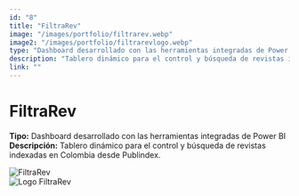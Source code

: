 ```yaml
---
id: "8"
title: "FiltraRev"
image: "/images/portfolio/filtrarev.webp"
image2: "/images/portfolio/filtrarevlogo.webp"
type: "Dashboard desarrollado con las herramientas integradas de Power BI"
description: "Tablero dinámico para el control y búsqueda de revistas indexadas en Colombia desde Publindex."
link: ""
---
```


# FiltraRev

**Tipo:** Dashboard desarrollado con las herramientas integradas de Power BI  
**Descripción:** Tablero dinámico para el control y búsqueda de revistas indexadas en Colombia desde Publindex.

![FiltraRev](/images/portfolio/filtrarev.webp)  
![Logo FiltraRev](/images/portfolio/filtrarevlogo.webp)
